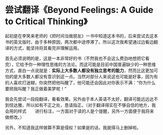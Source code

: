 # 尝试翻译《Beyond Feelings: A Guide to Critical Thinking》

起初是在李笑来老师的《把时间当做朋友》一书中知道这本书的，后来尝试去这本书的英文版时，由于多种原因，两次都中途停滞了。所以这次我希望通过边看边翻译的方式，能坚持将其看完并理解运用。

首先必须说明的是，这是一本非常好的书（不然我也不会这么费劲地想把它看完），它给予你一种理性思维的方法论。而这可能是目前中国普遍缺少的一种思维方式，直白一点说就是：**实际上大多数人都没有独立思考的能力**，然而比这更加可怕的是大多数人都没有意识到这一点。当然对部分人来说这也可能是好事，因为有的人喜欢打迷糊，你突然把他叫醒了，他可能还会因此对你表示不满：“你为什么要把我叫醒？我正做着美梦呢！”

我会先尝试一段段翻译，看看效果。另外由于本人英语不太好，翻译可能远远达不到信达雅，所以如有不正之处，恳请指正。（对于翻译得实在不够自信的地方，我会用的样式`    `进行标注，一方面对于读的人是个提醒，另外一方面便于我将来做修改。）

另外，不知道我这样做算不算是侵权？如果是的话，我就得马上删掉啦。

